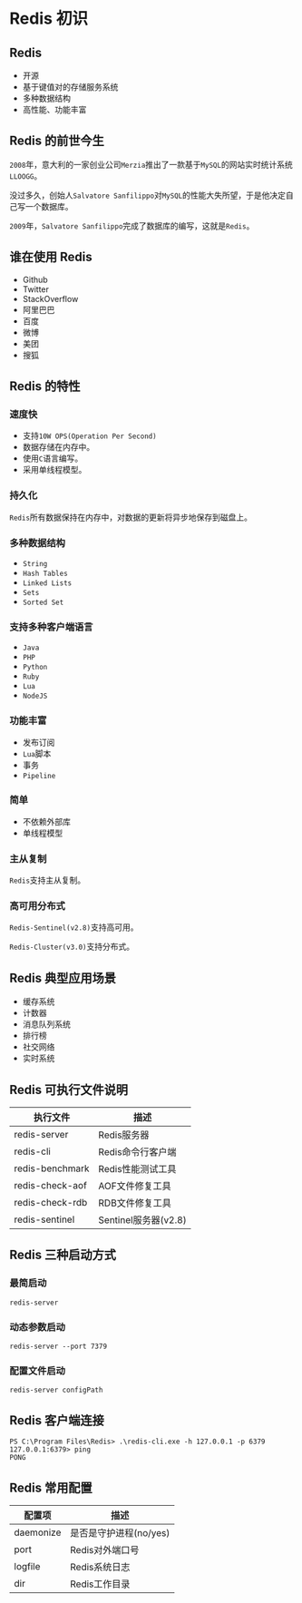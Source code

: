 # Redis 初识

## Redis

- 开源
- 基于键值对的存储服务系统
- 多种数据结构
- 高性能、功能丰富

## Redis 的前世今生

`2008`年，意大利的一家创业公司`Merzia`推出了一款基于`MySQL`的网站实时统计系统`LLOOGG`。

没过多久，创始人`Salvatore Sanfilippo`对`MySQL`的性能大失所望，于是他决定自己写一个数据库。

`2009`年，`Salvatore Sanfilippo`完成了数据库的编写，这就是`Redis`。

## 谁在使用 Redis

- Github
- Twitter
- StackOverflow
- 阿里巴巴
- 百度
- 微博
- 美团
- 搜狐

## Redis 的特性

### 速度快

- 支持`10W OPS(Operation Per Second)`
- 数据存储在内存中。
- 使用`C`语言编写。
- 采用单线程模型。

### 持久化

`Redis`所有数据保持在内存中，对数据的更新将异步地保存到磁盘上。

### 多种数据结构

- `String`
- `Hash Tables`
- `Linked Lists`
- `Sets`
- `Sorted Set`

### 支持多种客户端语言

- `Java`
- `PHP`
- `Python`
- `Ruby`
- `Lua`
- `NodeJS`

### 功能丰富

- 发布订阅
- `Lua`脚本
- 事务
- `Pipeline`

### 简单

- 不依赖外部库
- 单线程模型

### 主从复制

`Redis`支持主从复制。

### 高可用分布式

`Redis-Sentinel(v2.8)`支持高可用。

`Redis-Cluster(v3.0)`支持分布式。

## Redis 典型应用场景

- 缓存系统
- 计数器
- 消息队列系统
- 排行榜
- 社交网络
- 实时系统

## Redis 可执行文件说明

| 执行文件 | 描述 |
| --- | --- |
| redis-server | Redis服务器 |
| redis-cli | Redis命令行客户端 |
| redis-benchmark | Redis性能测试工具 |
| redis-check-aof | AOF文件修复工具 |
| redis-check-rdb | RDB文件修复工具 |
| redis-sentinel | Sentinel服务器(v2.8) |

## Redis 三种启动方式

### 最简启动

```shell
redis-server
```

### 动态参数启动

```shell
redis-server --port 7379
```

### 配置文件启动

```shell
redis-server configPath
```

## Redis 客户端连接

```shell
PS C:\Program Files\Redis> .\redis-cli.exe -h 127.0.0.1 -p 6379
127.0.0.1:6379> ping
PONG
```

## Redis 常用配置

| 配置项 | 描述 |
| --- | --- |
| daemonize | 是否是守护进程(no/yes) |
| port | Redis对外端口号 |
| logfile | Redis系统日志 |
| dir | Redis工作目录 |